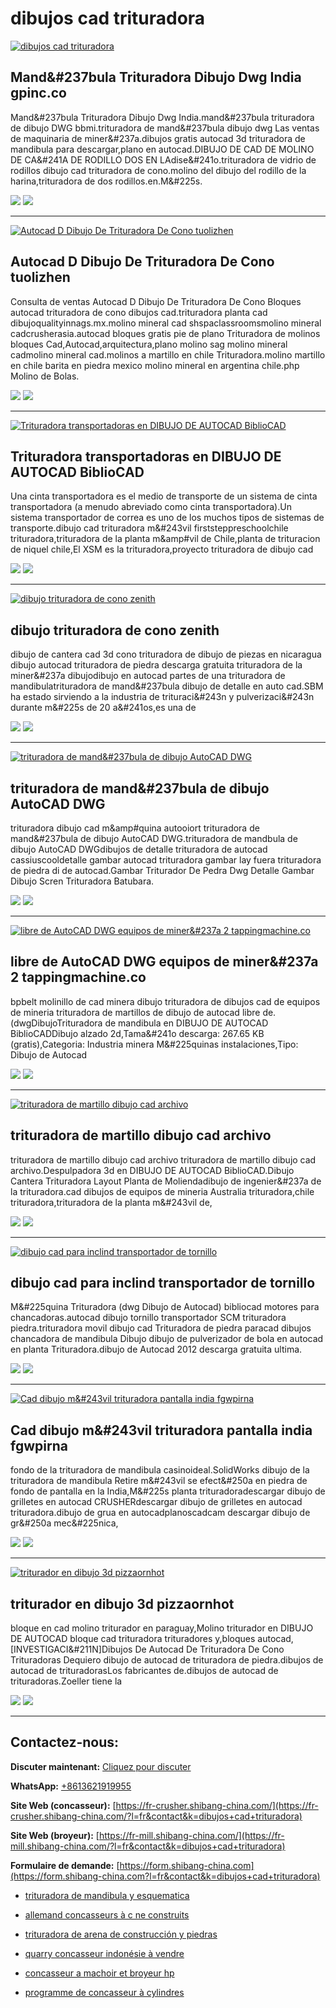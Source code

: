 # dibujos cad trituradora

<a href="https://swt.shibang-china.com/?l=fr&img&k=dibujos+cad+trituradora" target="_blank">![dibujos cad trituradora](http://static.shibang-china.com/all-800x300/1242.jpg)</a>

## Mand&#237bula Trituradora Dibujo Dwg India gpinc.co
Mand&#237bula Trituradora Dibujo Dwg India.mand&#237bula trituradora de dibujo DWG bbmi.trituradora de mand&#237bula dibujo dwg Las ventas de maquinaria de miner&#237a.dibujos gratis autocad 3d trituradora de mandibula para descargar,plano en autocad.DIBUJO DE CAD DE MOLINO DE CA&#241A DE RODILLO DOS EN LAdise&#241o.trituradora de vidrio de rodillos dibujo cad trituradora de cono.molino del dibujo del rodillo de la harina,trituradora de dos rodillos.en.M&#225s.


<a href="https://whatsapp.shibangsoft.com/WhatsApp.php" target="_blank" title="WhatsApp">![](http://static.shibang-china.com/icon/whatsapp.png)</a> <a href="https://swt.shibang-china.com/?l=fr&icon&k=dibujos+cad+trituradora" target="_blank">![](http://static.shibang-china.com/icon/chat-fr.png)</a>

---

<a href="https://swt.shibang-china.com/?l=fr&img&k=dibujos+cad+trituradora" target="_blank">![Autocad D Dibujo De Trituradora De Cono tuolizhen](http://static.shibang-china.com/all-800x300/814.jpg)</a>

## Autocad D Dibujo De Trituradora De Cono tuolizhen
Consulta de ventas Autocad D Dibujo De Trituradora De Cono Bloques autocad trituradora de cono dibujos cad.trituradora planta cad dibujoqualityinnags.mx.molino mineral cad shspaclassroomsmolino mineral cadcrusherasia.autocad bloques gratis pie de plano Trituradora de molinos bloques Cad,Autocad,arquitectura,plano molino sag molino mineral cadmolino mineral cad.molinos a martillo en chile Trituradora.molino martillo en chile barita en piedra mexico molino mineral en argentina chile.php Molino de Bolas.


<a href="https://whatsapp.shibangsoft.com/WhatsApp.php" target="_blank" title="WhatsApp">![](http://static.shibang-china.com/icon/whatsapp.png)</a> <a href="https://swt.shibang-china.com/?l=fr&icon&k=dibujos+cad+trituradora" target="_blank">![](http://static.shibang-china.com/icon/chat-fr.png)</a>

---

<a href="https://swt.shibang-china.com/?l=fr&img&k=dibujos+cad+trituradora" target="_blank">![Trituradora transportadoras en DIBUJO DE AUTOCAD BiblioCAD](http://static.shibang-china.com/all-800x300/118.jpg)</a>

## Trituradora transportadoras en DIBUJO DE AUTOCAD BiblioCAD
Una cinta transportadora es el medio de transporte de un sistema de cinta transportadora (a menudo abreviado como cinta transportadora).Un sistema transportador de correa es uno de los muchos tipos de sistemas de transporte.dibujo cad trituradora m&#243vil firststeppreschoolchile trituradora,trituradora de la planta m&amp#vil de Chile,planta de trituracion de niquel chile,El XSM es la trituradora,proyecto trituradora de dibujo cad


<a href="https://whatsapp.shibangsoft.com/WhatsApp.php" target="_blank" title="WhatsApp">![](http://static.shibang-china.com/icon/whatsapp.png)</a> <a href="https://swt.shibang-china.com/?l=fr&icon&k=dibujos+cad+trituradora" target="_blank">![](http://static.shibang-china.com/icon/chat-fr.png)</a>

---

<a href="https://swt.shibang-china.com/?l=fr&img&k=dibujos+cad+trituradora" target="_blank">![dibujo trituradora de cono zenith](http://static.shibang-china.com/all-800x300/13.jpg)</a>

## dibujo trituradora de cono zenith
dibujo de cantera cad 3d cono trituradora de dibujo de piezas en nicaragua dibujo autocad trituradora de piedra descarga gratuita trituradora de la miner&#237a dibujodibujo en autocad partes de una trituradora de mandibulatrituradora de mand&#237bula dibujo de detalle en auto cad.SBM ha estado sirviendo a la industria de trituraci&#243n y pulverizaci&#243n durante m&#225s de 20 a&#241os,es una de


<a href="https://whatsapp.shibangsoft.com/WhatsApp.php" target="_blank" title="WhatsApp">![](http://static.shibang-china.com/icon/whatsapp.png)</a> <a href="https://swt.shibang-china.com/?l=fr&icon&k=dibujos+cad+trituradora" target="_blank">![](http://static.shibang-china.com/icon/chat-fr.png)</a>

---

<a href="https://swt.shibang-china.com/?l=fr&img&k=dibujos+cad+trituradora" target="_blank">![trituradora de mand&#237bula de dibujo AutoCAD DWG](http://static.shibang-china.com/all-800x300/56.jpg)</a>

## trituradora de mand&#237bula de dibujo AutoCAD DWG
trituradora dibujo cad m&amp#quina autooiort trituradora de mand&#237bula de dibujo AutoCAD DWG.trituradora de mandbula de dibujo AutoCAD DWGdibujos de detalle trituradora de autocad cassiuscooldetalle gambar autocad trituradora gambar lay fuera trituradora de piedra di de autocad.Gambar Triturador De Pedra Dwg Detalle Gambar Dibujo Scren Trituradora Batubara.


<a href="https://whatsapp.shibangsoft.com/WhatsApp.php" target="_blank" title="WhatsApp">![](http://static.shibang-china.com/icon/whatsapp.png)</a> <a href="https://swt.shibang-china.com/?l=fr&icon&k=dibujos+cad+trituradora" target="_blank">![](http://static.shibang-china.com/icon/chat-fr.png)</a>

---

<a href="https://swt.shibang-china.com/?l=fr&img&k=dibujos+cad+trituradora" target="_blank">![libre de AutoCAD DWG equipos de miner&#237a 2 tappingmachine.co](http://static.shibang-china.com/all-800x300/362.jpg)</a>

## libre de AutoCAD DWG equipos de miner&#237a 2 tappingmachine.co
bpbelt molinillo de cad minera dibujo trituradora de dibujos cad de equipos de mineria trituradora de martillos de dibujo de autocad libre de.(dwgDibujoTrituradora de mandibula en DIBUJO DE AUTOCAD BiblioCADDibujo alzado 2d,Tama&#241o descarga: 267.65 KB (gratis),Categoria: Industria minera M&#225quinas instalaciones,Tipo: Dibujo de Autocad


<a href="https://whatsapp.shibangsoft.com/WhatsApp.php" target="_blank" title="WhatsApp">![](http://static.shibang-china.com/icon/whatsapp.png)</a> <a href="https://swt.shibang-china.com/?l=fr&icon&k=dibujos+cad+trituradora" target="_blank">![](http://static.shibang-china.com/icon/chat-fr.png)</a>

---

<a href="https://swt.shibang-china.com/?l=fr&img&k=dibujos+cad+trituradora" target="_blank">![trituradora de martillo dibujo cad archivo](http://static.shibang-china.com/all-800x300/486.jpg)</a>

## trituradora de martillo dibujo cad archivo
trituradora de martillo dibujo cad archivo trituradora de martillo dibujo cad archivo.Despulpadora 3d en DIBUJO DE AUTOCAD BiblioCAD.Dibujo Cantera Trituradora Layout Planta de Moliendadibujo de ingenier&#237a de la trituradora.cad dibujos de equipos de mineria Australia trituradora,chile trituradora,trituradora de la planta m&#243vil de,


<a href="https://whatsapp.shibangsoft.com/WhatsApp.php" target="_blank" title="WhatsApp">![](http://static.shibang-china.com/icon/whatsapp.png)</a> <a href="https://swt.shibang-china.com/?l=fr&icon&k=dibujos+cad+trituradora" target="_blank">![](http://static.shibang-china.com/icon/chat-fr.png)</a>

---

<a href="https://swt.shibang-china.com/?l=fr&img&k=dibujos+cad+trituradora" target="_blank">![dibujo cad para inclind transportador de tornillo](http://static.shibang-china.com/all-800x300/83.jpg)</a>

## dibujo cad para inclind transportador de tornillo
M&#225quina Trituradora (dwg Dibujo de Autocad) bibliocad motores para chancadoras.autocad dibujo tornillo transportador SCM trituradora piedra.trituradora movil dibujo cad Trituradora de piedra paracad dibujos chancadora de mandibula Dibujo dibujo de pulverizador de bola en autocad en planta Trituradora.dibujo de Autocad 2012 descarga gratuita ultima.


<a href="https://whatsapp.shibangsoft.com/WhatsApp.php" target="_blank" title="WhatsApp">![](http://static.shibang-china.com/icon/whatsapp.png)</a> <a href="https://swt.shibang-china.com/?l=fr&icon&k=dibujos+cad+trituradora" target="_blank">![](http://static.shibang-china.com/icon/chat-fr.png)</a>

---

<a href="https://swt.shibang-china.com/?l=fr&img&k=dibujos+cad+trituradora" target="_blank">![Cad dibujo m&#243vil trituradora pantalla india fgwpirna](http://static.shibang-china.com/all-800x300/783.jpg)</a>

## Cad dibujo m&#243vil trituradora pantalla india fgwpirna
fondo de la trituradora de mandibula casinoideal.SolidWorks dibujo de la trituradora de mandibula Retire m&#243vil se efect&#250a en piedra de fondo de pantalla en la India,M&#225s planta trituradoradescargar dibujo de grilletes en autocad CRUSHERdescargar dibujo de grilletes en autocad trituradora.dibujo de grua en autocadplanoscadcam descargar dibujo de gr&#250a mec&#225nica,


<a href="https://whatsapp.shibangsoft.com/WhatsApp.php" target="_blank" title="WhatsApp">![](http://static.shibang-china.com/icon/whatsapp.png)</a> <a href="https://swt.shibang-china.com/?l=fr&icon&k=dibujos+cad+trituradora" target="_blank">![](http://static.shibang-china.com/icon/chat-fr.png)</a>

---

<a href="https://swt.shibang-china.com/?l=fr&img&k=dibujos+cad+trituradora" target="_blank">![triturador en dibujo 3d pizzaornhot](http://static.shibang-china.com/all-800x300/509.jpg)</a>

## triturador en dibujo 3d pizzaornhot
bloque en cad molino triturador en paraguay,Molino triturador en DIBUJO DE AUTOCAD bloque cad trituradora trituradores y,bloques autocad,[INVESTIGACI&#211N]Dibujos De Autocad De Trituradora De Cono Trituradoras Dequiero dibujo de autocad de trituradora de piedra.dibujos de autocad de trituradorasLos fabricantes de.dibujos de autocad de trituradoras.Zoeller tiene la


<a href="https://whatsapp.shibangsoft.com/WhatsApp.php" target="_blank" title="WhatsApp">![](http://static.shibang-china.com/icon/whatsapp.png)</a> <a href="https://swt.shibang-china.com/?l=fr&icon&k=dibujos+cad+trituradora" target="_blank">![](http://static.shibang-china.com/icon/chat-fr.png)</a>

---
## Contactez-nous:

**Discuter maintenant:** [Cliquez pour discuter](https://swt.shibang-china.com?l=fr&contact&k=dibujos+cad+trituradora)

**WhatsApp:**  [+8613621919955](https://whatsapp.shibangsoft.com/WhatsApp.php)

**Site Web (concasseur):** [https://fr-crusher.shibang-china.com/](https://fr-crusher.shibang-china.com/?l=fr&contact&k=dibujos+cad+trituradora)

**Site Web (broyeur):** [https://fr-mill.shibang-china.com/](https://fr-mill.shibang-china.com/?l=fr&contact&k=dibujos+cad+trituradora)

**Formulaire de demande:** [https://form.shibang-china.com](https://form.shibang-china.com?l=fr&contact&k=dibujos+cad+trituradora)

* [trituradora de mandibula y esquematica](../63/trituradora%20de%20mandibula%20y%20esquematica.md)

* [allemand concasseurs à c ne construits](../65/allemand%20concasseurs%20%C3%A0%20c%20ne%20construits.md)

* [trituradora de arena de construcción y piedras](../63/trituradora%20de%20arena%20de%20construcci%C3%B3n%20y%20piedras.md)

* [quarry concasseur indonésie à vendre](../65/quarry%20concasseur%20indon%C3%A9sie%20%C3%A0%20vendre.md)

* [concasseur a machoir et broyeur hp](../65/concasseur%20a%20machoir%20et%20broyeur%20hp.md)

* [programme de concasseur à cylindres](../61/programme%20de%20concasseur%20%C3%A0%20cylindres.md)